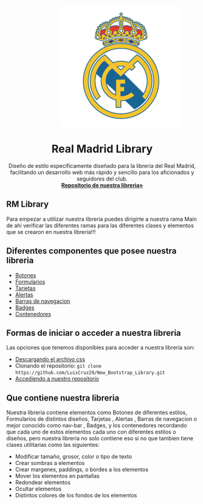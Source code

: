 
<!DOCTYPE html>
<html>
<head>

</head>
<body>


<p align="center">
  <img src="https://raw.githubusercontent.com/NathanaelPerez/prueba/main/real-madrid-logo-png-6.png" alt="Real Madrid Logo" class="center" style="margin-left:100px">
</p>

  <h1 align="center">Real Madrid Library</h1>
 <p align="center">
    Diseño de estilo específicamente diseñado para la librería del Real Madrid, facilitando un desarrollo web más rápido y sencillo para los aficionados y seguidores     del club.
   <br>
   <a href="https://github.com/LuisCruz29/New_Bootstrap_Library"><strong>Repositorio de nuestra libreria»</strong></a>

 </p>


  ## RM Library
  Para empezar a utilizar nuestra libreria puedes dirigirte a nuestra rama Main de ahi verificar las diferentes ramas para las diferentes clases y elementos que se crearon en nuestra libreria!!!

  ## Diferentes componentes que posee nuestra libreria
  - <a href="https://github.com/LuisCruz29/New_Bootstrap_Library/tree/Cls-Botones">Botones</a>
  - <a href="https://github.com/LuisCruz29/New_Bootstrap_Library/tree/Cls-Botones">Formularios</a>
  - <a href="https://github.com/LuisCruz29/New_Bootstrap_Library/tree/cls-cards">Tarjetas</a>
  - <a href="https://github.com/LuisCruz29/New_Bootstrap_Library/tree/Cls-Alertas2">Alertas</a>
  - <a href="https://github.com/LuisCruz29/New_Bootstrap_Library/tree/cls-nav">Barras de navegacion</a>
  - <a href="https://github.com/LuisCruz29/New_Bootstrap_Library/tree/cls-badges">Badges</a>
  - <a href="https://github.com/LuisCruz29/New_Bootstrap_Library/tree/cls-containers">Contenedores</a>

  ## Formas de iniciar o acceder a nuestra libreria

Las opciones que tenemos disponibles para acceder a nuestra libreria son:

- [Descargando el archivo css](https://github.com/twbs/bootstrap/archive/v5.3.3.zip)
- Clonando el repositorio: `git clone https://github.com/LuisCruz29/New_Bootstrap_Library.git`
- [Accediendo a nuestro repositorio](https://github.com/LuisCruz29/New_Bootstrap_Library.git)

## Que contiene nuestra libreria

Nuestra libreria contiene elementos como Botones de diferentes estilos, Formularios de distintos diseños, Tarjetas , Alertas , Barras de navegacion o mejor conocido como nav-bar , Badges, y los contenedores recordando que cada uno de estos elementos cada uno con diferentes estilos o diseños, pero nuestra libreria no solo contiene eso si no que tambien tiene clases utilitarias como las siguientes:
- Modificar tamaño, grosor, color o tipo de texto
- Crear sombras a elementos
- Crear margenes, paddings, o bordes a los elementos
- Mover los elementos en pantallas
- Redondear elementos
- Ocultar elementos
- Distintos colores de los fondos de los elementos
</body>
</html>

